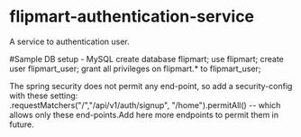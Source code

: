 # flipmart-authentication-service
A service to authentication user.

#Sample DB setup - MySQL
create database flipmart;
use flipmart;
create user flipmart_user;
grant all privileges on flipmart.* to flipmart_user;  

The spring security does not permit any end-point, so add a security-config with these setting:  
.requestMatchers("/","/api/v1/auth/signup", "/home").permitAll() -- which allows only these end-points.Add here more endpoints to permit them in future.

